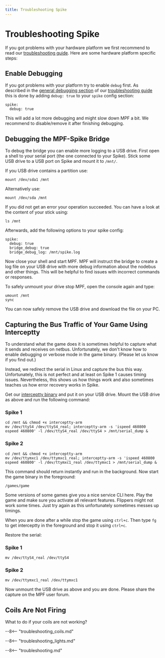 ```yaml
---
title: Troubleshooting Spike
---
```


# Troubleshooting Spike


If you got problems with your hardware platform we first recommend to
read our
[troubleshooting guide](../../troubleshooting/index.md). Here are some hardware platform specific steps:

## Enable Debugging

If you got problems with your platform try to enable `debug` first. As
described in the
[general debugging section](../../troubleshooting/general_debugging.md) of our
[troubleshooting guide](../../troubleshooting/index.md) this is done by adding `debug: true` to your `spike` config
section:

``` mpf-config
spike:
  debug: true
```

This will add a lot more debugging and might slow down MPF a bit. We
recommend to disable/remove it after finishing debugging.

## Debugging the MPF-Spike Bridge

To debug the bridge you can enable more logging to a USB drive. First
open a shell to your serial port (the one connected to your Spike).
Stick some USB drive to a USB port on Spike and mount it to `/mnt/`.

If you USB drive contains a partition use:

``` console
mount /dev/sda1 /mnt
```

Alternatively use:

``` console
mount /dev/sda /mnt
```

If you did not get an error your operation succeeded. You can have a
look at the content of your stick using:

``` console
ls /mnt
```

Afterwards, add the following options to your spike config:

``` mpf-config
spike:
  debug: true
  bridge_debug: true
  bridge_debug_log: /mnt/spike.log
```

Now close your shell and start MPF. MPF will instruct the bridge to
create a log file on your USB drive with more debug information about
the nodebus and other things. This will be helpful to find issues with
incorrect commands or responses.

To safely unmount your drive stop MPF, open the console again and type:

``` console
umount /mnt
sync
```

You can now safely remove the USB drive and download the file on your
PC.

## Capturing the Bus Traffic of Your Game Using Interceptty

To understand what the game does it is sometimes helpful to capture what
it sends and receives on netbus. Unfortunately, we don't know how to
enable debugging or verbose mode in the game binary. (Please let us know
if you find out.)

Instead, we redirect the serial in Linux and capture the bus this way.
Unfortunately, this is not perfect and at least on Spike 1 causes timing
issues. Nevertheless, this shows us how things work and also sometimes
teaches us how error recovery works in Spike.

Get our [interceptty
binary](https://github.com/missionpinball/interceptty/raw/master/bin/interceptty-arm)
and put it on your USB drive. Mount the USB drive as above and run the
following command:

### Spike 1

``` console
cd /mnt && chmod +x interceptty-arm
mv /dev/ttyS4 /dev/ttyS4_real; interceptty-arm -s 'ispeed 460800 ospeed 460800' -l /dev/ttyS4_real /dev/ttyS4 > /mnt/serial_dump &
```

### Spike 2

``` console
cd /mnt && chmod +x interceptty-arm
mv /dev/ttymxc1 /dev/ttymxc1_real; interceptty-arm -s 'ispeed 460800 ospeed 460800' -l /dev/ttymxc1_real /dev/ttymxc1 > /mnt/serial_dump &
```

This command should return instantly and run in the background. Now
start the game binary in the foreground:

``` console
/games/game
```

Some versions of some games give you a nice service CLI here. Play the
game and make sure you activate all relevant features. Flippers might
not work some times. Just try again as this unfortunately sometimes
messes up timings.

When you are done after a while stop the game using `ctrl+c`. Then type
`fg` to get interceptty in the foreground and stop it using `ctrl+c`.

Restore the serial:

### Spike 1

``` console
mv /dev/ttyS4_real /dev/ttyS4
```

### Spike 2

``` console
mv /dev/ttymxc1_real /dev/ttymxc1
```

Now unmount the USB drive as above and you are done. Please share the
capture on the MPF user forum.

## Coils Are Not Firing

What to do if your coils are not working?

--8<-- "troubleshooting_coils.md"

--8<-- "troubleshooting_lights.md"

--8<-- "troubleshooting.md"
